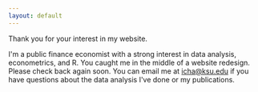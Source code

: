 ```yaml
---
layout: default
---
```


Thank you for your interest in my website.

I'm a public finance economist with a strong interest in data analysis, econometrics, and R. You caught me in the middle of a website redesign. Please check back again soon. You can email me at <icha@ksu.edu> if you have questions about the data analysis I've done or my publications. 
